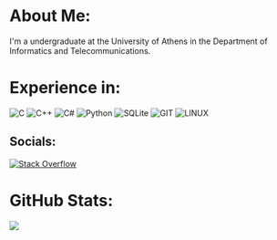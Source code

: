 # About Me:
I'm a undergraduate at the University of Athens in the Department of Informatics and Telecommunications.

# Experience in:
![C](https://img.shields.io/badge/c-%2300599C.svg?style=for-the-badge&logo=c&logoColor=white) ![C++](https://img.shields.io/badge/c++-%2300599C.svg?style=for-the-badge&logo=c%2B%2B&logoColor=white) ![C#](https://img.shields.io/badge/c%23-%23239120.svg?style=for-the-badge&logo=c-sharp&logoColor=white) ![Python](https://img.shields.io/badge/python-3670A0?style=for-the-badge&logo=python&logoColor=ffdd54) ![SQLite](https://img.shields.io/badge/sqlite-%2307405e.svg?style=for-the-badge&logo=sqlite&logoColor=white) ![GIT](https://img.shields.io/badge/Git-fc6d26?style=for-the-badge&logo=git&logoColor=white) ![LINUX](https://img.shields.io/badge/Linux-FCC624?style=for-the-badge&logo=linux&logoColor=black)

## Socials:
[![Stack Overflow](https://img.shields.io/badge/-Stackoverflow-FE7A16?logo=stack-overflow&logoColor=white)](https://stackoverflow.com/users/15460366) 

# GitHub Stats:
![](https://github-readme-stats.vercel.app/api/top-langs/?username=thanoskyprianos&theme=dark&hide_border=false&include_all_commits=true&count_private=true&layout=compact)
